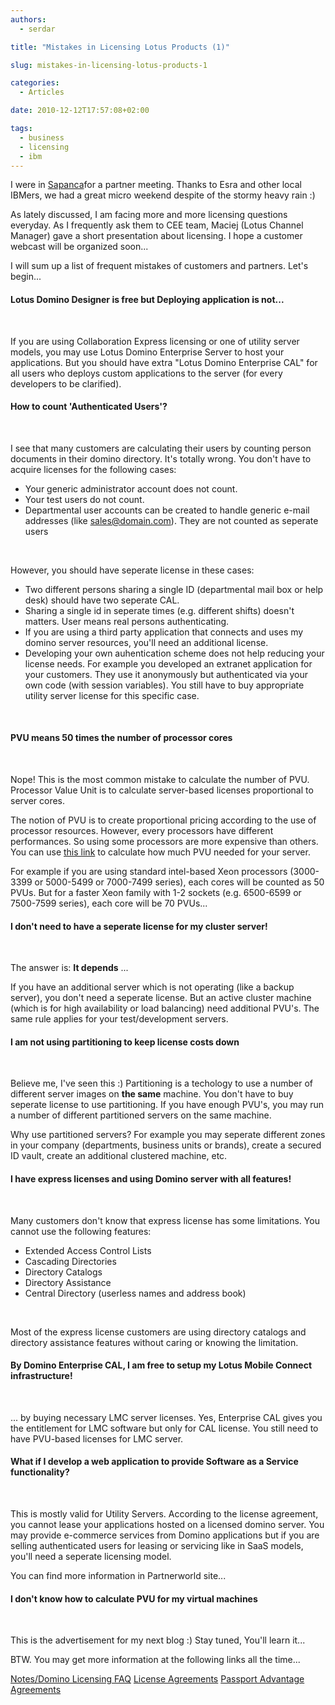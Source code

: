 ```yaml
---
authors:
  - serdar

title: "Mistakes in Licensing Lotus Products (1)"

slug: mistakes-in-licensing-lotus-products-1

categories:
  - Articles

date: 2010-12-12T17:57:08+02:00

tags:
  - business
  - licensing
  - ibm
---
```


I were in [Sapanca](http://maps.google.com/maps?f=q&source=s_q&hl=tr&geocode=&q=Sapanca,+T%C3%BCrkiye&sll=40.688969,30.262527&sspn=0.062999,0.133896&ie=UTF8&hq=&hnear=Sapanca/Sakarya,+T%C3%BCrkiye&ll=40.695347,30.263386&spn=0.062993,0.133896&z=13&iwloc=A)for a partner meeting. Thanks to Esra and other local IBMers, we had a great micro weekend despite of the stormy heavy rain :)

As lately discussed, I am facing more and more licensing questions everyday. As I frequently ask them to CEE team, Maciej (Lotus Channel Manager) gave a short presentation about licensing. I hope a customer webcast will be organized soon...
<!-- more -->
I will sum up a list of frequent mistakes of customers and partners. Let's begin...

#### Lotus Domino Designer is free but Deploying application is not...

<br />

If you are using Collaboration Express licensing or one of utility server models, you may use Lotus Domino Enterprise Server to host your applications. But you should have extra "Lotus Domino Enterprise CAL" for all users who deploys custom applications to the server (for every developers to be clarified).

#### How to count 'Authenticated Users'?

<br />

I see that many customers are calculating their users by counting person documents in their domino directory. It's totally wrong. You don't have to acquire licenses for the following cases:

* Your generic administrator account does not count.
* Your test users do not count.
* Departmental user accounts can be created to handle generic e-mail addresses (like sales@domain.com). They are not counted as seperate users

<br />

However, you should have seperate license in these cases:

* Two different persons sharing a single ID (departmental mail box or help desk) should have two seperate CAL.
* Sharing a single id in seperate times (e.g. different shifts) doesn't matters. User means real persons authenticating.
* If you are using a third party application that connects and uses my domino server resources, you'll need an additional license.
* Developing your own auhentication scheme does not help reducing your license needs. For example you developed an extranet application for your customers. They use it anonymously but authenticated via your own code (with session variables). You still have to buy appropriate utility server license for this specific case.

<br />

#### PVU means 50 times the number of processor cores

<br />

Nope! This is the most common mistake to calculate the number of PVU. Processor Value Unit is to calculate server-based licenses proportional to server cores.

The notion of PVU is to create proportional pricing according to the use of processor resources. However, every processors have different performances. So using some processors are more expensive than others. You can use [this link](https://www-112.ibm.com/software/howtobuy/passportadvantage/valueunitcalculator/vucalc.wss) to calculate how much PVU needed for your server.

For example if you are using standard intel-based Xeon processors (3000-3399 or 5000-5499 or 7000-7499 series), each cores will be counted as 50 PVUs. But for a faster Xeon family with 1-2 sockets (e.g. 6500-6599 or 7500-7599 series), each core will be 70 PVUs...

#### I don't need to have a seperate license for my cluster server!

<br />

The answer is: **It depends** ...

If you have an additional server which is not operating (like a backup server), you don't need a seperate license. But an active cluster machine (which is for high availability or load balancing) need additional PVU's. The same rule applies for your test/development servers.

#### I am not using partitioning to keep license costs down

<br />

Believe me, I've seen this :) Partitioning is a techology to use a number of different server images on **the same** machine. You don't have to buy seperate license to use partitioning. If you have enough PVU's, you may run a number of different partitioned servers on the same machine.

Why use partitioned servers? For example you may seperate different zones in your company (departments, business units or brands), create a secured ID vault, create an additional clustered machine, etc.

#### I have express licenses and using Domino server with all features!

<br />

Many customers don't know that express license has some limitations. You cannot use the following features:

* Extended Access Control Lists
* Cascading Directories
* Directory Catalogs
* Directory Assistance
* Central Directory (userless names and address book)

<br />

Most of the express license customers are using directory catalogs and directory assistance features without caring or knowing the limitation.

#### By Domino Enterprise CAL, I am free to setup my Lotus Mobile Connect infrastructure!

<br />

... by buying necessary LMC server licenses. Yes, Enterprise CAL gives you the entitlement for LMC software but only for CAL license. You still need to have PVU-based licenses for LMC server.

#### What if I develop a web application to provide Software as a Service functionality?

<br />

This is mostly valid for Utility Servers. According to the license agreement, you cannot lease your applications hosted on a licensed domino server. You may provide e-commerce services from Domino applications but if you are selling authenticated users for leasing or servicing like in SaaS models, you'll need a seperate licensing model.

You can find more information in Partnerworld site...

#### I don't know how to calculate PVU for my virtual machines

<br />

This is the advertisement for my next blog :) Stay tuned, You'll learn it...

BTW. You may get more information at the following links all the time...

[Notes/Domino Licensing FAQ](http://www.ibm.com/software/lotus/notesanddomino/licensing.html)
[License Agreements](http://www.ibm.com/software/sla/)
[Passport Advantage Agreements](http://www-01.ibm.com/software/howtobuy/passportadvantage/pao_customers.htm)
